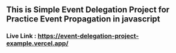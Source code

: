 ## This is Simple Event Delegation Project for Practice Event Propagation in javascript

### Live Link : https://event-delegation-project-example.vercel.app/
